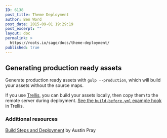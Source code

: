 ```yaml
---
ID: 6138
post_title: Theme Deployment
author: Ben Word
post_date: 2015-09-01 19:29:19
post_excerpt: ""
layout: doc
permalink: >
  https://roots.io/sage/docs/theme-deployment/
published: true
---
```

## Generating production ready assets

Generate production ready assets with `gulp --production`, which will build your assets without the source maps. 

If you use [Trellis](/trellis/), you can build your assets locally, then copy them to the remote server during deployment. [See the `build-before.yml` example hook](https://github.com/roots/trellis/blob/master/deploy-hooks/build-before.yml) in Trellis.

### Additional resources

[Build Steps and Deployment](http://austinpray.com/ops/2015/01/15/build-steps-and-deployment.html) by Austin Pray